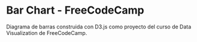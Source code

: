# Bar Chart - FreeCodeCamp
Diagrama de barras construida con D3.js como proyecto del curso de Data Visualization de FreeCodeCamp.
